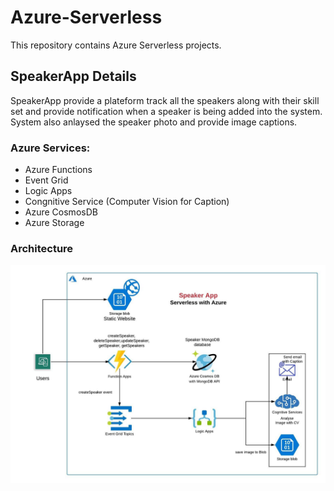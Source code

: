 # Azure-Serverless
This repository contains Azure Serverless projects.

## SpeakerApp Details
SpeakerApp provide a plateform track all the speakers along with their skill set and provide notification when a speaker is being added into the system. System also anlaysed the speaker photo and provide image captions.

### Azure Services:
- Azure Functions
- Event Grid
- Logic Apps
- Congnitive Service (Computer Vision for Caption)
- Azure CosmosDB
- Azure Storage

### Architecture

![Screenshot](SpeakerApp.jpeg)

